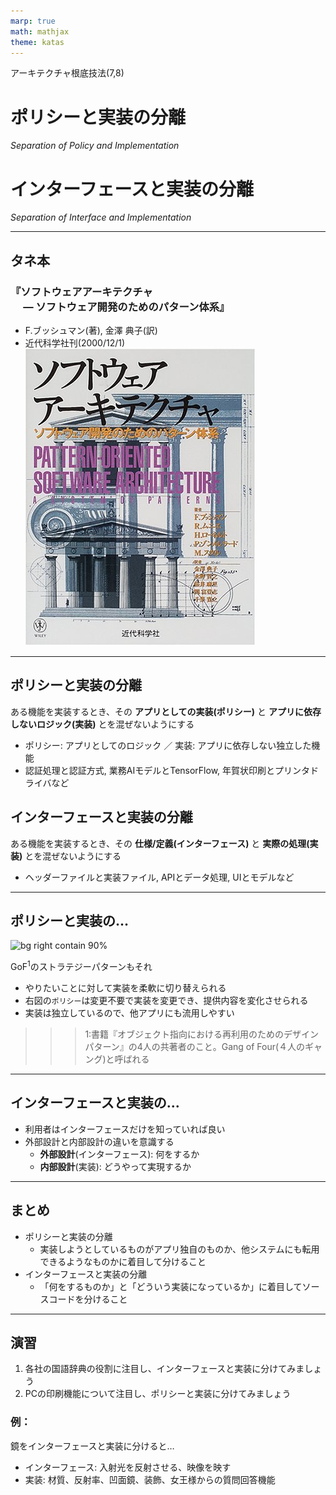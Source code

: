 ```yaml
---
marp: true
math: mathjax
theme: katas
---
```

<!-- 
size: 16:9
paginate: true
-->
<!-- header: 勉強会# ― エンジニアとしての解像度を高めるための勉強会-->

アーキテクチャ根底技法(7,8)

# ポリシーと実装の分離
_Separation of Policy and Implementation_

# インターフェースと実装の分離

_Separation of Interface and Implementation_

---

## タネ本

### 『ソフトウェアアーキテクチャ<br>　 ― ソフトウェア開発のためのパターン体系』
* F.ブッシュマン(著), 金澤 典子(訳)
* 近代科学社刊(2000/12/1)
![bg right:30% 90%](assets/12-book.jpg)

<!-- ソフトウェアアーキテクチャ ― ソフトウェア開発のためのパターン体系: https://www.amazon.co.jp/dp/4764902834 -->

---

## ポリシーと実装の分離

ある機能を実装するとき、その **アプリとしての実装(ポリシー)** と **アプリに依存しないロジック(実装)** とを混ぜないようにする

* ポリシー: アプリとしてのロジック ／ 実装: アプリに依存しない独立した機能
* 認証処理と認証方式, 業務AIモデルとTensorFlow, 年賀状印刷とプリンタドライバなど

## インターフェースと実装の分離

ある機能を実装するとき、その **仕様/定義(インターフェース)** と **実際の処理(実装)** とを混ぜないようにする

* ヘッダーファイルと実装ファイル, APIとデータ処理, UIとモデルなど

<!-- ライブラリ視点と、もう少し具体的なクラスの視点 -->

---

## ポリシーと実装の…

![bg right contain 90%](https://kroki.io/plantuml/svg/eNrjSs5JLC5WeNw893HzqsdN2x8371Go5lIAAt3ikqLEktT0SisFjafr5r9Y3KrJVcvFBVGvpAET01SCqtdOTC7JzM_TQFIFUfJ-z0QsSlBVTMJmCIqjdO2AlkLtVOJCMBVsavT0EDbhlJnExQUARa5jGA==)

GoF$^1$のストラテジーパターンもそれ

* やりたいことに対して実装を柔軟に切り替えられる
* 右図の`ポリシー`は変更不要で実装を変更でき、提供内容を変化させられる
* 実装は独立しているので、他アプリにも流用しやすい

>>> 1:書籍『オブジェクト指向における再利用のためのデザインパターン』の4人の共著者のこと。Gang of Four(４人のギャング)と呼ばれる

<!-- クリーンアーキテクチャのユースケース層と下位層(インターフェースアダプターやドライバー)との関係でもある -->
<!-- プリンタドライバだとすると、画像データやPDFなど様々なデータを同じラスター画像として変換する部分がポリシーの部分、プリンタ機種ごとに異なる処理やドライバの部分が実装 -->

---

## インターフェースと実装の...

* 利用者はインターフェースだけを知っていれば良い
* 外部設計と内部設計の違いを意識する
    * **外部設計**(インターフェース): 何をするか
    * **内部設計**(実装): どうやって実現するか

<!-- ポリシーと実装については先日のエンジンを考えると良いかもしれない。車体側のエンジンマウントがポリシーで、載せるエンジンの種類が実装。エンジンが変えられないと困る。もし変えられないと、藤原拓海も須藤京一のランエボⅢにいろは坂で再戦して勝つどころか86を手放すことになっていたかもしれないわけで、重要さも分かると思う -->

<!-- 外から見て何をするか、という視点は重要になる。抽象化を活用するなどして「つまりこういうこと」を見いだせないと。MBOで目標を設定する再にも、ゴールとなる状態を表す場所に「〜によって〇〇をする」と手段が混じっていることがある。核は何をするものなのか、外から見てそれは何をするのかが意識できるようになると良い -->

<!-- 余談になるが、インターフェースと実装クラスに分けたとき、外から触るのはインターフェースだけにすることに注意してほしい。
よくあるのが継承関係にあるParentとChildA, ChildBに対して、使うときにParentではなくChildA, ChildBを見てしまっているケース。
これはリスコフの置換原則にも違反するので要注意。
継承関係のあるクラスにおいて、
* 子クラスを意識するのはオブジェクトを作成するときだけ
* 使うときは親クラスだけを見る。子クラスは一切触らない
というソースコードにすること
 -->

---

## まとめ

* ポリシーと実装の分離
    * 実装しようとしているものがアプリ独自のものか、他システムにも転用できるようなものかに着目して分けること
* インターフェースと実装の分離
    * 「何をするものか」と「どういう実装になっているか」に着目してソースコードを分けること

<!-- * アプリとして何かを作る時に、実装しようとしているものがアプリ独自のものか、他システムにも転用できるようなものかに着目して分けること -->
<!-- モジュールなど一塊の機能を作る時に、「何をするものか」と「どういう実装になっているか」に着目して分けること -->

---

## 演習

1. 各社の国語辞典の役割に注目し、インターフェースと実装に分けてみましょう
2. PCの印刷機能について注目し、ポリシーと実装に分けてみましょう

### 例：
鏡をインターフェースと実装に分けると…
* インターフェース: 入射光を反射させる、映像を映す
* 実装: 材質、反射率、凹面鏡、装飾、女王様からの質問回答機能

<!-- 国語辞典:
インターフェース=単語/連語/句の意味や用例を提示すること
実装=説明の仕方や解釈の違い、フォントや色遣い、装丁、デジタル/紙
-->
